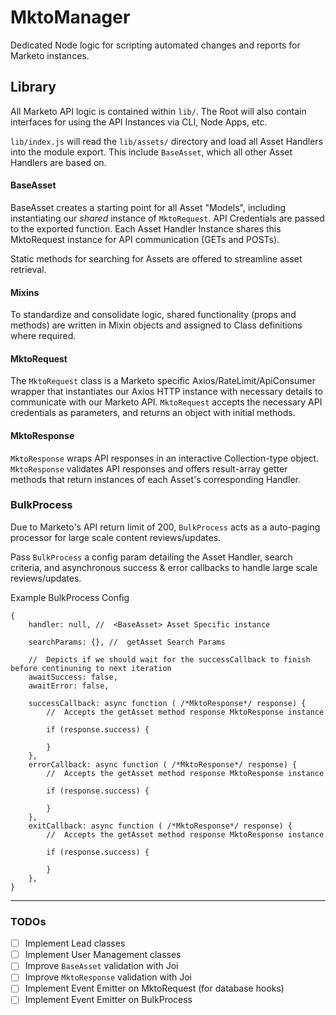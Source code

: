 # MktoManager

Dedicated Node logic for scripting automated changes and reports for Marketo instances.

## Library
All Marketo API logic is contained within `lib/`. The Root will also contain interfaces for using the API Instances via CLI, Node Apps, etc.

`lib/index.js` will read the `lib/assets/` directory and load all Asset Handlers into the module export. This include `BaseAsset`, which all other Asset Handlers are based on.


#### BaseAsset
BaseAsset creates a starting point for all Asset "Models", including instantiating our _shared_ instance of `MktoRequest`. API Credentials are passed to the exported function. Each Asset Handler Instance shares this MktoRequest instance for API communication (GETs and POSTs).

Static methods for searching for Assets are offered to streamline asset retrieval.

#### Mixins
To standardize and consolidate logic, shared functionality (props and methods) are written in Mixin objects and assigned to Class definitions where required.


#### MktoRequest
The `MktoRequest` class is a Marketo specific Axios/RateLimit/ApiConsumer wrapper that instantiates our Axios HTTP instance with necessary details to communicate with our Marketo API. `MktoRequest` accepts the necessary API credentials as parameters, and returns an object with initial methods.


#### MktoResponse
`MktoResponse` wraps API responses in an interactive Collection-type object. `MktoResponse` validates API responses and offers result-array getter methods that return instances of each Asset's corresponding Handler.

### BulkProcess
Due to Marketo's API return limit of 200, `BulkProcess` acts as a auto-paging processor for large scale content reviews/updates.

Pass `BulkProcess` a config param detailing the Asset Handler, search criteria, and asynchronous success & error callbacks to handle large scale reviews/updates.

Example BulkProcess Config
```
{
    handler: null, //  <BaseAsset> Asset Specific instance

    searchParams: {}, //  getAsset Search Params

    //  Depicts if we should wait for the successCallback to finish before continuning to next iteration
    awaitSuccess: false,
    awaitError: false,

    successCallback: async function ( /*MktoResponse*/ response) {
        //  Accepts the getAsset method response MktoResponse instance

        if (response.success) {

        }
    },
    errorCallback: async function ( /*MktoResponse*/ response) {
        //  Accepts the getAsset method response MktoResponse instance

        if (response.success) {

        }
    },
    exitCallback: async function ( /*MktoResponse*/ response) {
        //  Accepts the getAsset method response MktoResponse instance

        if (response.success) {

        }
    },
}
```

---

### TODOs
- [ ] Implement Lead classes
- [ ] Implement User Management classes
- [ ] Improve `BaseAsset` validation with Joi
- [ ] Improve `MktoResponse` validation with Joi
- [ ] Implement Event Emitter on MktoRequest (for database hooks)
- [ ] Implement Event Emitter on BulkProcess